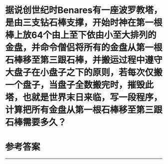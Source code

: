 # 据说创世纪时Benares有一座波罗教塔，是由三支钻石棒支撑，开始时神在第一根棒上放64个由上至下依由小至大排列的金盘，并命令僧侣将所有的金盘从第一根石棒移至第三跟石棒，并搬运过程中遵守大盘子在小盘子之下的原则，若每次仅搬一个盘子，当盘子全数搬完时，摧毁此塔，也就是世界末日来临，写一段程序，计算把所有金盘从第一根石棒移至第三跟石棒需要多久？

# 参考答案


---